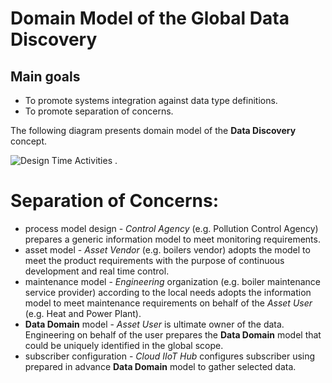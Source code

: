 # Domain Model of the Global Data Discovery

## Main goals
* To promote systems integration against data type definitions.
* To promote separation of concerns.

The following diagram presents domain model of the **Data Discovery** concept.

![Design Time Activities](https://github.com/mpostol/OPC-UA-OOI/blob/master/CommonResources/Media/DataDiscovery.DomainModel.png) .

# Separation of Concerns:
* process model design - *Control Agency* (e.g. Pollution Control Agency) prepares a generic information model to meet monitoring requirements.
* asset model - *Asset Vendor* (e.g. boilers vendor) adopts the model to meet the product requirements with the purpose of continuous development and real time control.
* maintenance model - *Engineering* organization (e.g. boiler maintenance service provider) according to the local needs adopts the information model to meet maintenance requirements on behalf of the *Asset User* (e.g. Heat and Power Plant).
* **Data Domain** model - *Asset User* is ultimate owner of the data. Engineering on behalf of the user prepares the **Data Domain** model that could be uniquely identified in the global scope.
* subscriber configuration - *Cloud IIoT Hub* configures subscriber using prepared in advance **Data Domain** model to gather selected data.
